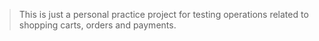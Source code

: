 > This is just a personal practice project for testing operations related to shopping carts, orders and payments.
